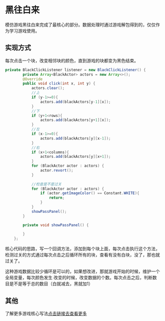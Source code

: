 # 黑往白来

模仿游戏黑往白来完成了最核心的部分。数据处理时通过游戏解包得到的，仅仅作为学习游戏使用。

## 实现方式

每次点击一个块，改变相邻块的颜色，直到游戏的块都变为黑色结束。

```java
private BlackClickListener listener = new BlackClickListener() {
        private Array<BlackActor> actors = new Array<>();
        @Override
        public void click(int x, int y) {
            actors.clear();
            //上
            if (y-1>=0){
                actors.add(blackActors[y-1][x]);
            }
            //下
            if (y+1<rows){
                actors.add(blackActors[y+1][x]);
            }
            //左
            if (x-1>=0){
                actors.add(blackActors[y][x-1]);
            }
            //右
            if (x+1<columns){
                actors.add(blackActors[y][x+1]);
            }
            for (BlackActor actor : actors) {
                actor.revort();
            }
            
            //检查是不是过关
            for (BlackActor actor : actors) {
                if (actor.getImageColor() == Constant.WHITE){
                    return;
                }
            }
            showPassPanel();
        }

        private void showPassPanel() {
            
        }
    };
```

核心代码的思路，写一个回调方法，添加到每个块上面，每次点击执行这个方法，检测过关的方式通过每次点击之后循环所有的块，查看有没有白块，没了，那也就过关了。

这种游戏数据比较少循环是可以的，如果想改进，那就游戏开始的时候，维护一个全局变量，每次颜色发生 改变的时候，改变数据的个数。每次点击之后，判断数目是不是等于总的数目（白就减去，黑就加1）

## 其他

了解更多游戏核心写法[点击链接去查看更多](https://github.com/wangGame/)

